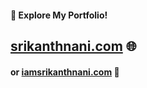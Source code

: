 #### 🚀 Explore My Portfolio!
## [srikanthnani.com](https://srikanthnani.com) 🌐

#### or [iamsrikanthnani.com](https://iamsrikanthnani.com) 🚀
